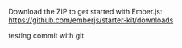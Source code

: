Download the ZIP to get started with Ember.js: <https://github.com/emberjs/starter-kit/downloads>

testing commit with git
